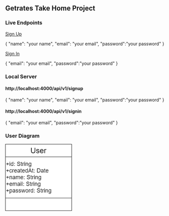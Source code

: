 
## Getrates Take Home Project


### Live Endpoints

[Sign Up](https://apple-shard-wombat.glitch.me/api/v1/signup) 

{
    "name": "your name",
    "email": "your email",
    "password":"your password"
}

[Sign In](https://apple-shard-wombat.glitch.me/api/v1/signin) 

{
    "email": "your email",
    "password":"your password"
}

### Local Server

#### http://localhost:4000/api/v1/signup

{
    "name": "your name",
    "email": "your email",
    "password":"your password"
}

#### http://localhost:4000/api/v1/signin

{
    "email": "your email",
    "password":"your password"
}


### User Diagram
![User Diagram](https://github.com/ridbay/getratesMongoDB/blob/master/UserDiagram.png?raw=true)